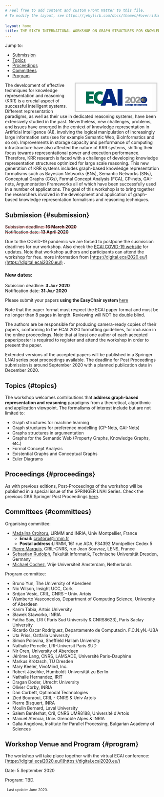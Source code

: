 ```yaml
---
# Feel free to add content and custom Front Matter to this file.
# To modify the layout, see https://jekyllrb.com/docs/themes/#overriding-theme-defaults

layout: home
title: THE SIXTH INTERNATIONAL WORKSHOP ON GRAPH STRUCTURES FOR KNOWLEDGE REPRESENTATION AND REASONING (GKR 2020)
---
```



Jump to:

* [Submission](#submission)
* [Topics](#topics)
* [Proceedings](#proceedings)
* [Committees](#committees)
* [Program](#program)


<a href="http://ecai2020.eu/"><img src="./ecai.jpg" height="90" alt="ECAI 2020" style="border: 3px solid #ccc; padding: 0 15px; margin: 0 5px; float: right;"></a> The development of effective techniques for knowledge representation and reasoning (KRR) is a crucial aspect of successful intelligent systems.
 Different representation paradigms, as well as their use in dedicated reasoning systems, have been extensively studied in the past. Nevertheless, new challenges, problems, and issues have emerged in the context of knowledge representation in Artificial Intelligence (AI), involving the logical manipulation of increasingly large information sets (see for example Semantic Web, BioInformatics and so on). Improvements in storage capacity and performance of computing infrastructure have also affected the nature of KRR systems, shifting their focus towards representational power and execution performance. Therefore, KRR research is faced with a challenge of developing knowledge representation structures optimized for large scale reasoning. This new generation of KRR systems includes graph-based knowledge representation formalisms such as Bayesian Networks (BNs), Semantic Networks (SNs), Conceptual Graphs (CGs), Formal Concept Analysis (FCA), CP-nets, GAI-nets, Argumentation Frameworks all of which have been successfully used in a number of applications. The goal of this workshop is to bring together the researchers involved in the development and application of graph-based knowledge representation formalisms and reasoning techniques.  



Submission {#submission}
-----------------------

<span style="text-decoration: line-through red;">Subission deadline: **16 March 2020** </span><br/>
<span style="text-decoration: line-through red;">Notification date: **13 April 2020**</span>

Due to the COVID-19 pandemic we are forced to postpone the susmission deadlines for our workshop. Also check the  <a href="http://ecai2020.eu/covid-awareness/">ECAI COVID-19 website</a> for updates.
Note that workshop authors and participants can attend the workshop for free. more information from [https://digital.ecai2020.eu/](https://digital.ecai2020.eu/) .

### New dates:

Subission deadline: <span style="font-variant: small-caps;">**3 July 2020** </span><br/>
Notification date: <span style="font-variant: small-caps;">**31 July 2020**</span>


Please submit your papers **using the EasyChair system** [here](https://easychair.org/conferences/?conf=gkr2020)

Note that the paper format must respect the ECAI paper format and must be no longer than 8 pages in length. Reviewing will NOT be double blind.

The authors are be responsible for producing camera-ready copies of their papers, conforming to the ECAI 2020 formatting guidelines, for inclusion in the online proceedings. Note that at least one author of each accepted paper/poster is required to register and attend the workshop in order to present the paper.

Extended versions of the accepted papers will be published in a Springer LNAI series post proceedings available. The deadline for Post Proceedings submission is around September 2020 with a planned publication date in December 2020.


Topics {#topics}
--------

The workshop welcomes contributions that **address graph-based representation and reasoning** paradigms from a theoretical, algorithmic and application viewpoint. The formalisms of interest include but are not limited to:

* Graph structures for machine learning
* Graph structures for preference modelling (CP-Nets, GAI-Nets)
* Graphs structures in argumentation
* Graphs for the Semantic Web (Property Graphs, Knowledge Graphs, etc.)
* Formal Concept Analysis
* Existential Graphs and Conceptual Graphs
* Euler Diagrams


Proceedings {#proceedings}
-------------

As with previous editions, Post-Proceedings of the workshop will be published in a special issue of the SPRINGER LNAI Series. Check the previous GKR Springer Post Proceedings [here](http://www.informatik.uni-trier.de/~Ley/db/conf/gkr/index.html).

Committees {#committees}
-------------

Organising committee:

* [Madalina Croitoru](http://www.lirmm.fr/~croitoru), LIRMM and INRIA, Univ Montpellier, France
    * <b>Email:</b> croitoru@lirmm.fr
    * <b>Postal address:</b>LIRMM, 161 rue ADA, F34392 Montpellier Cedex 5
*   [Pierre Marquis](http://www.cril.univ-artois.fr/~marquis/Home,_sweet_home.html), CRIL-CNRS, rue Jean Souvraz, LENS, France
*   [Sebastian Rudolph](http://sebastian-rudolph.de/doku.php?id=home), Fakultät Informatik, Technische Universität Dresden, Germany
*   [Michael Cochez](https://www.cochez.nl), Vrije Universiteit Amsterdam, Netherlands

Program committee:

* Bruno Yun, The University of Aberdeen
* Nic Wilson, Insight UCC, Cork
* Srdjan Vesic, CRIL, CNRS – Univ. Artois
* Wamberto Vasconcelos, Department of Computing Science, University of Aberdeen
* Karim Tabia, Artois University
* Sławek Staworko, INRIA
* Fatiha Saïs, LRI ( Paris Sud University & CNRS8623), Paris Saclay University
* Ricardo Oscar Rodriguez, Departamento de Computacin. F.C.N.yN.-UBA
* Uta Priss, Ostfalia University
* Simon Polovina, Sheffield Hallam University
* Nathalie Pernelle, LRI-Universit Paris SUD
* Nir Oren, University of Aberdeen
* Jérôme Lang, CNRS, LAMSADE, Université Paris-Dauphine
* Markus Krötzsch, TU Dresden
* Mary Keeler, VivoMind, Inc.
* Robert Jäschke, Humboldt-Universität zu Berlin
* Nathalie Hernandez, IRIT
* Dragan Doder, Utrecht University
* Olivier Corby, INRIA
* Dan Corbett, Optimodal Technologies
* Zied Bouraoui, CRIL - CNRS & Univ Artois
* Pierre Bisquert, INRA
* Moulin Bernard, Laval University
* Salem Benferhat, Cril, CNRS UMR8188, Université d'Artois
* Manuel Atencia, Univ. Grenoble Alpes & INRIA
* Galia Angelova, Institute for Parallel Processing, Bulgarian Academy of Sciences



Workshop Venue and Program  {#program}
-------------------

The workshop will take place together with the virtual ECAI conference: [https://digital.ecai2020.eu/](https://digital.ecai2020.eu/)

Date: 5 September 2020

Program: TBD.


<small> &nbsp; Last update: June 2020.</small>

